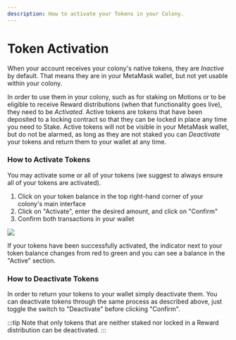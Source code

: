 ```yaml
---
description: How to activate your Tokens in your Colony.
---
```


# Token Activation

When your account receives your colony's native tokens, they are _Inactive_ by default. That means they are in your MetaMask wallet, but not yet usable within your colony.&#x20;

In order to use them in your colony, such as for staking on Motions or to be eligible to receive Reward distributions (when that functionality goes live), they need to be _Activated_. Active tokens are tokens that have been deposited to a locking contract so that they can be locked in place any time you need to Stake. Active tokens will not be visible in your MetaMask wallet, but do not be alarmed, as long as they are not staked you can _Deactivate_ your tokens and return them to your wallet at any time.

### How to Activate Tokens

You may activate some or all of your tokens (we suggest to always ensure all of your tokens are activated).

1. Click on your token balance in the top right-hand corner of your colony's main interface
2. Click on "Activate", enter the desired amount, and click on "Confirm"
3. Confirm both transactions in your wallet

![](../assets/1-activate.gif)

If your tokens have been successfully activated, the indicator next to your token balance changes from red to green and you can see a balance in the "Active" section.

### How to Deactivate Tokens

In order to return your tokens to your wallet simply deactivate them. You can deactivate tokens through the same process as described above, just toggle the switch to "Deactivate" before clicking "Confirm".

:::tip
Note that only tokens that are neither staked nor locked in a Reward distribution can be deactivated.
:::
